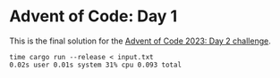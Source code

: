 # Advent of Code: Day 1

This is the final solution for the [Advent of Code 2023: Day 2 challenge](https://adventofcode.com/2023/day/2).

```shell
time cargo run --release < input.txt
0.02s user 0.01s system 31% cpu 0.093 total
```

